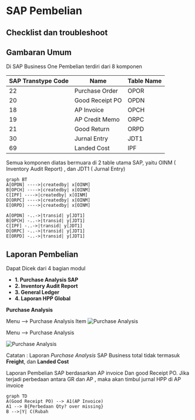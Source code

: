 # SAP Pembelian  
## Checklist dan troubleshoot


## Gambaran Umum

Di SAP Business One Pembelian terdiri dari 8 komponen

|SAP Transtype Code | Name |Table Name |
| ------ | ------| ------|
| 22 | Purchase Order|OPOR|
| 20 | Good Receipt PO|OPDN|
| 18 | AP Invoice|OPCH|
| 19 | AP Credit Memo|ORPC|
| 21 | Good Return|ORPD|
| 30 | Jurnal Entry|JDT1|
| 69 | Landed Cost|IPF|

Semua komponen diatas bermuara di 2 table utama SAP, yaitu OINM ( Inventory Audit Report) , dan JDT1 ( Jurnal Entry)

```mermaid
graph BT
A[OPDN] ---->|createdby| x[OINM]
B[OPCH] ---->|createdby| x[OINM]
C[IPF] ---->|createdby| x[OINM]
D[ORPC] ---->|createdby| x[OINM]
E[ORPD] ---->|createdby| x[OINM]

A[OPDN] -..->|transid| y[JDT1]
B[OPCH] -..->|transid| y[JDT1]
C[IPF] -..->|transid| y[JDT1]
D[ORPC] -..->|transid| y[JDT1]
E[ORPD] -..->|transid| y[JDT1]

```

## Laporan Pembelian 

Dapat Dicek dari 4 bagian modul
* **1. Purchase Analysis SAP**
* **2. Inventory Audit Report**
* **3. General Ledger**
* **4. Laporan HPP Global**


**Purchase Analysis**

Menu --> Purchase Analysis Item
![Purchase Analysis](https://www.dropbox.com/s/tznp53s7e1n1p5i/PURCHASE%20DATA%20ITEM.png?dl=1)

Menu --> Purchase Analysis  

![Purchase Analysis](https://www.dropbox.com/s/hpcspadwpnxcavv/PURCHASE%20DATA.png?dl=1)


Catatan :
Laporan *Purchase Analysis* SAP Business total tidak termasuk **Freight**, dan **Landed Cost**

Laporan Pembelian SAP berdasarkan AP invoice Dan good Receipt PO. Jika terjadi perbedaan antara GR dan AP , maka akan timbul jurnal HPP di AP invoice

```mermaid
graph TD
A(Good Receipt PO) --> A1(AP Invoice)
A1 --> B{Perbedaan Qty? over missing}
B -->|Y| C(Rubah 

```


<!--stackedit_data:
eyJoaXN0b3J5IjpbLTc1NTIxNTY3NCwtNTkxNTc5MjgzLC0xNT
g1NjQyNDQ1LDQ3NDk5NDY2NCwtMjU3NzcwOTQ4LDEyMTc4OTEy
MywyMDkzNjY5ODE5LC03MjEyMTU2MTEsLTQwNTk0MDc4OCwtMT
A4NTE1MTYzMSwtMTY5MjA4NTUzM119
-->